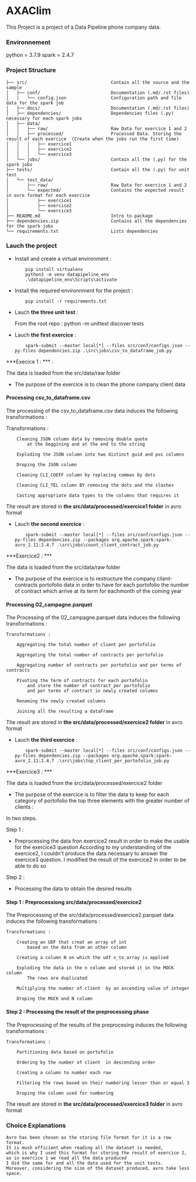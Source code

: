 # AXAClim


This Project is a project of a Data Pipeline phone company data.


### Environnement ###

python = 3.7.9 
spark = 2.4.7

### Project Structure 
```
├── src/                                Contain all the source and the sample
│	├── conf/                           Documentation (.md/.rst files)
│	|   └── config.json                 Configuration path and file data for the spark job 
│	├── docs/                           Documentation (.md/.rst files)
│	├── dependencies/                   Dependencies files (.py) necessary for each spark jobs
│	├── data/
│	│   ├── raw/                        Raw Data for exercice 1 and 2
│	│   ├── processed/                  Processed Data. Storing the result of each exercice  (Create when the jobs run the first time)
│	│   │   ├── exercice1               
│	│   │   ├── exercice2
│	│   │   └── exercice3
│	└── jobs/                           Contain all the (.py) for the spark jobs
├── tests/                              Contain all the (.py) for unit test
│	└── test_data/                      
│	    ├── raw/                        Raw Data for exercice 1 and 2
│	    └── expected/                   Contains the expected result in avro format for each exercice  
│	        ├── exercice1
│	        ├── exercice2
│	        └── exercice3
├── README.md                           Intro to package
├── dependencies.zip                    Contains all the dependencies for the spark jobs
└── requirements.txt                    Lists dependencies
```


### Lauch the project #

-	Install and create a virtual environment :

			pip install virtualenv
			python3 -m venv datapipeline_env
			.\datapipeline_env\Scripts\activate

-	Install the required environnment for the project :
	
			pip install -r requirements.txt

	


-	Lauch **the three unit test** :
    
    From the root repo :
            python -m unittest discover tests

-	Lauch **the first exercice** :
		
            spark-submit --master local[*] --files src/conf/configs.json --py-files dependencies.zip .\src\jobs\csv_to_dataframe_job.py


***Execice 1 : *** :

The data is loaded from the src/data/raw folder

-	The purpose of the exercice is to clean the phone company client data


#### Processing csv_to_dataframe.csv 
The processing of the csv_to_dataframe.csv data induces the following transformations :

  Transformations : 

        Cleaning JSON column data by removing double quote 
            at the beggining and at the end to the string

        Exploding the JSON column into two distinct guid and poi columns

        Droping the JSON column

        Cleaning CLI_COEFF column by replacing commas by dots

        Cleaning CLI_TEL column BY removing the dots and the slashes

        Casting appropriate data types to the columns that requires it 

The result are stored in **the src/data/processed/exercice1 folder** in avro format



-	Lauch **the second exercice** :

            spark-submit --master local[*] --files src/conf/configs.json --py-files dependencies.zip --packages org.apache.spark:spark-avro_2.11:2.4.7 .\src\jobs\count_client_contract_job.py


***Exercice2 : ***

The data is loaded from the src/data/raw folder

-	The purpose of the exercice is to restructure the company client-contracts portofolio 
    data in order to have for each portofolio the number of contract which arrive 
    at its term for eachmonth of the coming year

   
#### Processing 02_campagne.parquet
The Processing of the 02_campagne.parquet data induces the following transformations :
    
    Transformations : 

        Aggregating the total number of client per portofolio 

        Aggregating the total number of contracts per portofolio

        Aggregating number of contracts per portofolio and per terms of contracts

        Pivoting the term of contracts for each portofolio
            and store the number of contract per portofolio
            and per terms of contract in newly created columns

        Renaming the newly created columns

        Joining all the resulting a dataFrame

The result are stored in **the src/data/processed/exercice2 folder** in avro format


-	Lauch **the third exercice** :

            spark-submit --master local[*] --files src/conf/configs.json --py-files dependencies.zip --packages org.apache.spark:spark-avro_2.11:2.4.7 .\src\jobs\top_client_per_portofolio_job.py


***Exercice3 : ***

The data is loaded from the src/data/processed/exercice2 folder

-	The purpose of the exercice is to filter the data to keep for each category of portofolio the top three elements
    with the greater number of clients :

In two steps.

Step 1 : 
-	Preprocessing the data fron exercice2 result in order to make the usable for the exercice3 question
    According to my understanding of the exercice2, I couldn't produce the data necessary to answer the exercice3 question.
    I modified the result of the exercice2 in order to be able to do so 

Step 2 :
-	 Processing the data to obtain the desired results

#### Step 1 : Preprocessiong src/data/processed/exercice2

The Preprocessing of the src/data/processed/exercice2 parquet data induces the following transformations  :

    Transformations : 

        Creating an UDF that creat an array of int 
            based on the data from an other column

        Creating a column N on which the udf n_to_array is applied

        Exploding the data in the n column and stored it in the MOCK column
            The rows are duplicated

        Multiplying the number of client  by an ascending value of integer 

        Droping the MOCK and N column  

#### Step 2 : Processing the result of the preprocessing phase

The Preprocessing of the results of the preprocesing induces the following transformations  :

    Transformations : 

        Partitioning data based on portofolio

        Ordering by the number of client  in descending order

        Creating a column to number each row

        Filtering the rows based on their numbering lesser than or equal 3 

        Droping the column used for numbering 

The result are stored in **the src/data/processed/exercice3 folder** in avro format


### Choice Explanations  ###


    Avro has been chosen as the storing file format for it is a row format. 
    It is mush efficient when reading all the dataset is needed, 
    which is why I used this format for storing the result of exercice 2, 
    as in exercice 1 we read all the data produced 
    I did the same for and all the data used for the unit tests. 
    Moreover, considering the size of the dataset produced, avro take less space. 
